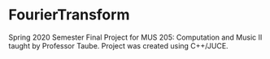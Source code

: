 # FourierTransform
Spring 2020 Semester Final Project for MUS 205: Computation and Music II taught by Professor Taube. 
Project was created using C++/JUCE. 
